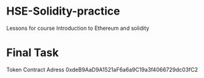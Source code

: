 # HSE-Solidity-practice
Lessons for course Introduction to Ethereum and solidity

# Final Task 

Token Contract Adress 
0xdeB9AaD9A1521aF6a6a9C19a3f4066729dc03fC2

